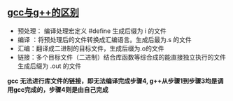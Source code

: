 ## [gcc与g++的区别](https://blog.csdn.net/u013457167/article/details/80222557)

* 预处理：  编译处理宏定义 #define 生成后缀为 i 的文件
* 编译 ：将预处理后的文件转换成汇编语言。生成后最为.s 的文件
* 汇编：翻译成二进制的目标文件，生成后缀为.o的文件
* 链接：多个目标文件（二进制）结合库函数等综合成的能直接独立执行的文件  生成后缀为 .out 的文件



**gcc  无法进行库文件的链接，即无法编译完成步骤4, g++从步骤1到步骤3均是调用gcc完成的，步骤4则是由自己完成**



